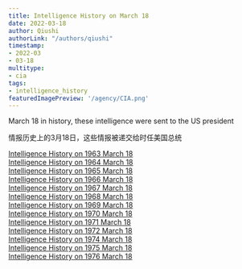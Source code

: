 ```yaml
---
title: Intelligence History on March 18
date: 2022-03-18
author: Qiushi 
authorLink: "/authors/qiushi"
timestamp: 
- 2022-03
- 03-18
multitype: 
- cia
tags: 
- intelligence_history
featuredImagePreview: '/agency/CIA.png'
---
```



March 18 in history, these intelligence were sent to the US president

情报历史上的3月18日，这些情报被递交给时任美国总统

<!--more-->







[Intelligence History on 1963 March 18](/dailybrief/1963-03-18)   
[Intelligence History on 1964 March 18](/dailybrief/1964-03-18)   
[Intelligence History on 1965 March 18](/dailybrief/1965-03-18)   
[Intelligence History on 1966 March 18](/dailybrief/1966-03-18)   
[Intelligence History on 1967 March 18](/dailybrief/1967-03-18)   
[Intelligence History on 1968 March 18](/dailybrief/1968-03-18)   
[Intelligence History on 1969 March 18](/dailybrief/1969-03-18)   
[Intelligence History on 1970 March 18](/dailybrief/1970-03-18)   
[Intelligence History on 1971 March 18](/dailybrief/1971-03-18)   
[Intelligence History on 1972 March 18](/dailybrief/1972-03-18)   
[Intelligence History on 1974 March 18](/dailybrief/1974-03-18)   
[Intelligence History on 1975 March 18](/dailybrief/1975-03-18)   
[Intelligence History on 1976 March 18](/dailybrief/1976-03-18)   
